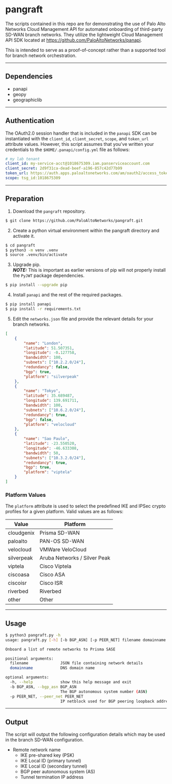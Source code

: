 # pangraft

The scripts contained in this repo are for demonstrating the use of Palo Alto Networks Cloud Management API for automated onboarding of third-party SD-WAN branch networks.  They utilize the lightweight Cloud Management API SDK located at https://github.com/PaloAltoNetworks/panapi.

This is intended to serve as a proof-of-concept rather than a supported tool for branch network orchestration.

--- 
## Dependencies
- panapi
- geopy
- geographiclib

---
## Authentication

The OAuth2.0 session handler that is included in the `panapi` SDK can be instantiated with the `client_id`, `client_secret`, `scope`, and `token_url` attribute values.  However, this script assumes that you've written your credentials to the `$HOME/.panapi/config.yml` file as follows:

```yaml
# my lab tenant
client_id: my-service-acct@1018675309.iam.panserviceaccount.com
client_secret: 2d9f31ca-dead-beef-a196-857c42d77b99
token_url: https://auth.apps.paloaltonetworks.com/am/oauth2/access_token
scope: tsg_id:1018675309
```

---
## Preparation

1. Download the `pangraft` repository.
```bash
$ git clone https://github.com/PaloAltoNetworks/pangraft.git
```

2. Create a python virtual environment within the pangraft directory and activate it.
```bash
$ cd pangraft
$ python3 -m venv .venv
$ source .venv/bin/activate
```

3. Upgrade pip.  
**_NOTE:_** This is important as earlier versions of pip will not properly install the `PyJWT` package dependencies.
```bash
$ pip install --upgrade pip
```

4. Install `panapi` and the rest of the required packages.
```bash
$ pip install panapi
$ pip install -r requirements.txt
```

5. Edit the `networks.json` file and provide the relevant details for your branch networks.
```json
[
    {
        "name": "London",
        "latitude": 51.507351,
        "longitude": -0.127758,
        "bandwidth": 100,
        "subnets": ["10.2.2.0/24"],
        "redundancy": false,
        "bgp": true,
        "platform": "silverpeak"
    },
    {
        "name": "Tokyo",
        "latitude": 35.689487,
        "longitude": 139.691711,
        "bandwidth": 100,
        "subnets": ["10.6.2.0/24"],
        "redundancy": true,
        "bgp": false,
        "platform": "velocloud"
    },
    {
        "name": "Sao Paulo",
        "latitude": -23.550520,
        "longitude": -46.633308,
        "bandwidth": 50,
        "subnets": ["10.3.2.0/24"],
        "redundancy": true,
        "bgp": true,
        "platform": "viptela"
    }
]
```
### Platform Values
The `platform` attribute is used to select the predefined IKE and IPSec crypto profiles for a given platform.  Valid values are as follows:

| Value | Platform | 
|-------|----------|
| cloudgenix | Prisma SD-WAN |
| paloalto | PAN-OS SD-WAN |
| velocloud | VMWare VeloCloud |
| silverpeak | Aruba Networks / Silver Peak |
| viptela | Cisco Viptela | 
| ciscoasa | Cisco ASA | 
| ciscoisr | Cisco ISR | 
| riverbed | Riverbed | 
| other | Other |

---
## Usage

```bash
$ python3 pangraft.py -h
usage: pangraft.py [-h] [-b BGP_ASN] [-p PEER_NET] filename domainname

Onboard a list of remote networks to Prisma SASE

positional arguments:
  filename              JSON file containing network details
  domainname            DNS domain name

optional arguments:
  -h, --help            show this help message and exit
  -b BGP_ASN, --bgp_asn BGP_ASN
                        The BGP autonomous system number (ASN)
  -p PEER_NET, --peer_net PEER_NET
                        IP netblock used for BGP peering loopback addresses
```

---
## Output

The script will output the following configuration details which may be used in the branch SD-WAN configuration.

- Remote network name
  - IKE pre-shared key (PSK)
  - IKE Local ID (primary tunnel)
  - IKE Local ID (secondary tunnel)
  - BGP peer autonomous system (AS)
  - Tunnel termination IP address